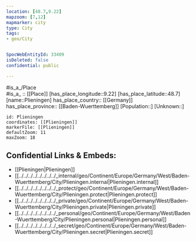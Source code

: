 ```yaml
---
location: [48.7,9.22] 
mapzoom: [7,12] 
mapmarker: city 
type: City
tags:
- geo/City


SpocWebEntityId: 33409
isDeleted: false
confidential: public

---
```

#is_a_/Place  
#is_a_ :: [[Place]] 
[has_place_longitude::9.22] 
[has_place_latitude::48.7] 
[name::Plieningen] 
has_place_country:: [[Germany]]  
has_place_province:: [[Baden-Wuerttemberg]] 
[Population::] 
[Unknown::] 


```leaflet
id: Plieningen
coordinates: [[Plieningen]] 
markerFile: [[Plieningen]] 
defaultZoom: 11 
maxZoom: 18
```


## Confidential Links & Embeds: 
- [[Plieningen|Plieningen]]  
- [[../../../../../../../../_internal/geo/Continent/Europe/Germany/West/Baden-Wuerttemberg/City/Plieningen.internal|Plieningen.internal]] 
- [[../../../../../../../../_protect/geo/Continent/Europe/Germany/West/Baden-Wuerttemberg/City/Plieningen.protect|Plieningen.protect]] 
- [[../../../../../../../../_private/geo/Continent/Europe/Germany/West/Baden-Wuerttemberg/City/Plieningen.private|Plieningen.private]] 
- [[../../../../../../../../_personal/geo/Continent/Europe/Germany/West/Baden-Wuerttemberg/City/Plieningen.personal|Plieningen.personal]] 
- [[../../../../../../../../_secret/geo/Continent/Europe/Germany/West/Baden-Wuerttemberg/City/Plieningen.secret|Plieningen.secret]] 
